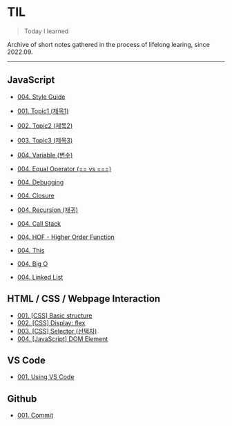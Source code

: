 # TIL

>Today I learned

Archive of short notes gathered in the process of lifelong learing, since 2022.09.



---

## JavaScript

* [004. Style Guide](https://github.com/j25nkh/TIL/blob/master/JavaScript/Style_guide.md)

* [001. Topic1 (제목1)](https://github.com/j25nkh/TIL/blob/master/JavaScript/TestDoc1.md)
* [002. Topic2 (제목2)](https://github.com/j25nkh/TIL/blob/master/JavaScript/TestDoc2.md)
* [003. Topic3 (제목3)](https://github.com/j25nkh/TIL/blob/master/JavaScript/TestDoc3.md)

* [004. Variable (변수)](https://github.com/j25nkh/TIL/blob/master/JavaScript/Variable.md)
* [004. Equal Operator (== vs ===)](https://github.com/j25nkh/TIL/blob/master/JavaScript/Equal_operator.md)
* [004. Debugging](https://github.com/j25nkh/TIL/blob/master/JavaScript/Debugging.md)

* [004. Closure](https://github.com/j25nkh/TIL/blob/master/JavaScript/Closure.md)
* [004. Recursion (재귀)](https://github.com/j25nkh/TIL/blob/master/JavaScript/Recursion.md)
* [004. Call Stack](https://github.com/j25nkh/TIL/blob/master/JavaScript/Call_stack.md)
* [004. HOF - Higher Order Function](https://github.com/j25nkh/TIL/blob/master/JavaScript/HOF.md)
* [004. This](https://github.com/j25nkh/TIL/blob/master/JavaScript/This.md)
* [004. Big O](https://github.com/j25nkh/TIL/blob/master/JavaScript/Big_O.md)
* [004. Linked List](https://github.com/j25nkh/TIL/blob/master/JavaScript/Linked_list.md)

## HTML / CSS / Webpage Interaction
* [001. [CSS] Basic structure](https://github.com/j25nkh/TIL/blob/master/CSS/Basic_structure.md)
* [002. [CSS] Display: flex](https://github.com/j25nkh/TIL/blob/master/CSS/Display_flex.md)
* [003. [CSS] Selector (선택자)](https://github.com/j25nkh/TIL/blob/master/CSS/Selector.md)
* [004. [JavaScript] DOM Element](https://github.com/j25nkh/TIL/blob/master/Webpage_interaction/DOM_element.md)

## VS Code
* [001. Using VS Code](https://github.com/j25nkh/TIL/blob/master/VS_Code/using_VSCode.md)

## Github
* [001. Commit](https://github.com/j25nkh/TIL/blob/master/Github/commit.md)

